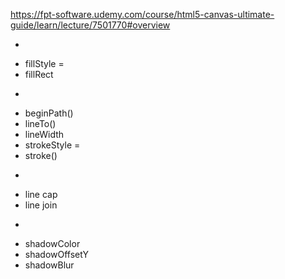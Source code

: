 https://fpt-software.udemy.com/course/html5-canvas-ultimate-guide/learn/lecture/7501770#overview

-

* fillStyle =
* fillRect

-

* beginPath()
* lineTo()
* lineWidth
* strokeStyle =
* stroke()

-

* line cap
* line join

-

* shadowColor
* shadowOffsetY
* shadowBlur
